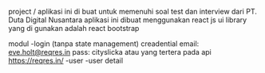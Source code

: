 project / aplikasi ini di buat untuk memenuhi soal test dan interview dari PT. Duta Digital Nusantara
aplikasi ini dibuat menggunakan react js
ui library yang di gunakan adalah react bootstrap

modul
-login (tanpa state management)
  creadential
    email: eve.holt@reqres.in
    pass: cityslicka
  atau yang tertera pada api https://reqres.in/
-user
-user detail

